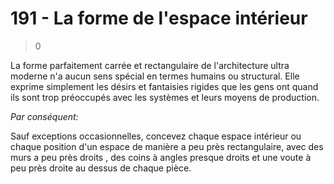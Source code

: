 # 191 - La forme de l'espace intérieur

> 0

La forme parfaitement carrée et rectangulaire de l'architecture ultra moderne n'a aucun sens spécial en termes humains ou structural. Elle exprime simplement les désirs et fantaisies rigides que les gens ont quand ils sont trop préoccupés avec les systèmes et leurs moyens de production.

_Par conséquent:_

Sauf exceptions occasionnelles, concevez chaque espace intérieur ou chaque position d'un espace de manière a peu près rectangulaire, avec des murs a peu près droits , des coins à angles presque droits et une voute à peu près droite au dessus de chaque pièce.
